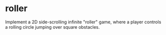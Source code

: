 # roller
Implement a 2D side-scrolling infinite "roller" game, where a player controls a rolling circle jumping over square obstacles.
